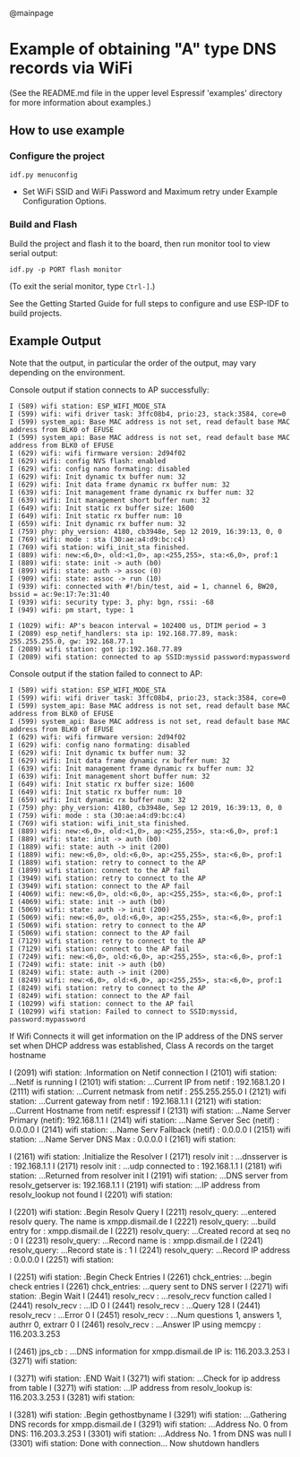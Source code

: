 @mainpage
# Example of obtaining "A" type DNS records via WiFi

(See the README.md file in the upper level Espressif 'examples' directory for more information about examples.)


## How to use example

### Configure the project

```
idf.py menuconfig
```

* Set WiFi SSID and WiFi Password and Maximum retry under Example Configuration Options.

### Build and Flash

Build the project and flash it to the board, then run monitor tool to view serial output:

```
idf.py -p PORT flash monitor
```

(To exit the serial monitor, type ``Ctrl-]``.)

See the Getting Started Guide for full steps to configure and use ESP-IDF to build projects.

## Example Output
Note that the output, in particular the order of the output, may vary depending on the environment.

Console output if station connects to AP successfully:
```
I (589) wifi station: ESP_WIFI_MODE_STA
I (599) wifi: wifi driver task: 3ffc08b4, prio:23, stack:3584, core=0
I (599) system_api: Base MAC address is not set, read default base MAC address from BLK0 of EFUSE
I (599) system_api: Base MAC address is not set, read default base MAC address from BLK0 of EFUSE
I (629) wifi: wifi firmware version: 2d94f02
I (629) wifi: config NVS flash: enabled
I (629) wifi: config nano formating: disabled
I (629) wifi: Init dynamic tx buffer num: 32
I (629) wifi: Init data frame dynamic rx buffer num: 32
I (639) wifi: Init management frame dynamic rx buffer num: 32
I (639) wifi: Init management short buffer num: 32
I (649) wifi: Init static rx buffer size: 1600
I (649) wifi: Init static rx buffer num: 10
I (659) wifi: Init dynamic rx buffer num: 32
I (759) phy: phy_version: 4180, cb3948e, Sep 12 2019, 16:39:13, 0, 0
I (769) wifi: mode : sta (30:ae:a4:d9:bc:c4)
I (769) wifi station: wifi_init_sta finished.
I (889) wifi: new:<6,0>, old:<1,0>, ap:<255,255>, sta:<6,0>, prof:1
I (889) wifi: state: init -> auth (b0)
I (899) wifi: state: auth -> assoc (0)
I (909) wifi: state: assoc -> run (10)
I (939) wifi: connected with #!/bin/test, aid = 1, channel 6, BW20, bssid = ac:9e:17:7e:31:40
I (939) wifi: security type: 3, phy: bgn, rssi: -68
I (949) wifi: pm start, type: 1

I (1029) wifi: AP's beacon interval = 102400 us, DTIM period = 3
I (2089) esp_netif_handlers: sta ip: 192.168.77.89, mask: 255.255.255.0, gw: 192.168.77.1
I (2089) wifi station: got ip:192.168.77.89
I (2089) wifi station: connected to ap SSID:myssid password:mypassword
```

Console output if the station failed to connect to AP:
```
I (589) wifi station: ESP_WIFI_MODE_STA
I (599) wifi: wifi driver task: 3ffc08b4, prio:23, stack:3584, core=0
I (599) system_api: Base MAC address is not set, read default base MAC address from BLK0 of EFUSE
I (599) system_api: Base MAC address is not set, read default base MAC address from BLK0 of EFUSE
I (629) wifi: wifi firmware version: 2d94f02
I (629) wifi: config nano formating: disabled
I (629) wifi: Init dynamic tx buffer num: 32
I (629) wifi: Init data frame dynamic rx buffer num: 32
I (639) wifi: Init management frame dynamic rx buffer num: 32
I (639) wifi: Init management short buffer num: 32
I (649) wifi: Init static rx buffer size: 1600
I (649) wifi: Init static rx buffer num: 10
I (659) wifi: Init dynamic rx buffer num: 32
I (759) phy: phy_version: 4180, cb3948e, Sep 12 2019, 16:39:13, 0, 0
I (759) wifi: mode : sta (30:ae:a4:d9:bc:c4)
I (769) wifi station: wifi_init_sta finished.
I (889) wifi: new:<6,0>, old:<1,0>, ap:<255,255>, sta:<6,0>, prof:1
I (889) wifi: state: init -> auth (b0)
I (1889) wifi: state: auth -> init (200)
I (1889) wifi: new:<6,0>, old:<6,0>, ap:<255,255>, sta:<6,0>, prof:1
I (1889) wifi station: retry to connect to the AP
I (1899) wifi station: connect to the AP fail
I (3949) wifi station: retry to connect to the AP
I (3949) wifi station: connect to the AP fail
I (4069) wifi: new:<6,0>, old:<6,0>, ap:<255,255>, sta:<6,0>, prof:1
I (4069) wifi: state: init -> auth (b0)
I (5069) wifi: state: auth -> init (200)
I (5069) wifi: new:<6,0>, old:<6,0>, ap:<255,255>, sta:<6,0>, prof:1
I (5069) wifi station: retry to connect to the AP
I (5069) wifi station: connect to the AP fail
I (7129) wifi station: retry to connect to the AP
I (7129) wifi station: connect to the AP fail
I (7249) wifi: new:<6,0>, old:<6,0>, ap:<255,255>, sta:<6,0>, prof:1
I (7249) wifi: state: init -> auth (b0)
I (8249) wifi: state: auth -> init (200)
I (8249) wifi: new:<6,0>, old:<6,0>, ap:<255,255>, sta:<6,0>, prof:1
I (8249) wifi station: retry to connect to the AP
I (8249) wifi station: connect to the AP fail
I (10299) wifi station: connect to the AP fail
I (10299) wifi station: Failed to connect to SSID:myssid, password:mypassword
```

If Wifi Connects it will get information on the IP address of the DNS server set
when DHCP address was established, Class A records on the target hostname

I (2091) wifi station: .Information on Netif connection
I (2101) wifi station: ...Netif is running
I (2101) wifi station: ...Current IP from netif      : 192.168.1.20
I (2111) wifi station: ...Current netmask from netif : 255.255.255.0
I (2121) wifi station: ...Current gateway from netif : 192.168.1.1
I (2121) wifi station: ...Current Hostname from netif: espressif
I (2131) wifi station: ...Name Server Primary (netif): 192.168.1.1
I (2141) wifi station: ...Name Server Sec (netif)    : 0.0.0.0
I (2141) wifi station: ...Name Serv Fallback (netif) : 0.0.0.0
I (2151) wifi station: ...Name Server DNS Max        : 0.0.0.0
I (2161) wifi station:

I (2161) wifi station: .Initialize the Resolver
I (2171) resolv init : ...dnsserver is                : 192.168.1.1
I (2171) resolv init : ...udp connected to            : 192.168.1.1
I (2181) wifi station: ...Returned from resolver init
I (2191) wifi station: ...DNS server from resolv_getserver is: 192.168.1.1
I (2191) wifi station: ...IP address from resolv_lookup not found
I (2201) wifi station:

I (2201) wifi station: .Begin Resolv Query
I (2211) resolv_query: ...entered resolv query. The name is xmpp.dismail.de
I (2221) resolv_query: ...build entry for             : xmpp.dismail.de
I (2221) resolv_query: ...Created record at seq no    : 0
I (2231) resolv_query: ...Record name is              : xmpp.dismail.de
I (2241) resolv_query: ...Record state is             : 1
I (2241) resolv_query: ...Record IP address           : 0.0.0.0
I (2251) wifi station:

I (2251) wifi station: .Begin Check Entries
I (2261) chck_entries: ...begin check entries
I (2261) chck_entries: ...query sent to DNS server
I (2271) wifi station: .Begin Wait
I (2441) resolv_recv : ...resolv_recv function called
I (2441) resolv_recv : ...ID 0
I (2441) resolv_recv : ...Query 128
I (2441) resolv_recv : ...Error 0
I (2451) resolv_recv : ...Num questions 1, answers 1, authrr 0, extrarr 0
I (2461) resolv_recv : ...Answer IP using memcpy             : 116.203.3.253

I (2461) jps_cb     : ...DNS information for xmpp.dismail.de IP is: 116.203.3.253
I (3271) wifi station:

I (3271) wifi station: .END Wait
I (3271) wifi station: ...Check for ip address from table
I (3271) wifi station: ...IP address from resolv_lookup is: 116.203.3.253
I (3281) wifi station:

I (3281) wifi station: .Begin gethostbyname
I (3291) wifi station: ...Gathering DNS records for xmpp.dismail.de
I (3291) wifi station: ...Address No. 0 from DNS: 116.203.3.253
I (3301) wifi station: ...Address No. 1 from DNS was null
I (3301) wifi station: Done with connection... Now shutdown handlers
